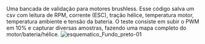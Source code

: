 Uma bancada de validação para motores brushless. Esse código salva um csv com leitura de RPM, corrente (ESC), tração hélice, temperatura motor, temperatura ambiente e tensão da bateria.
O teste consiste em subir o PWM em 10% e capturar diversas amostras, fazendo uma mapa completo do motor/bateria/hélice.
![esquematico_Fundo_preto-01](https://github.com/user-attachments/assets/f24768ce-101b-4204-942c-2b495363f9e3)
